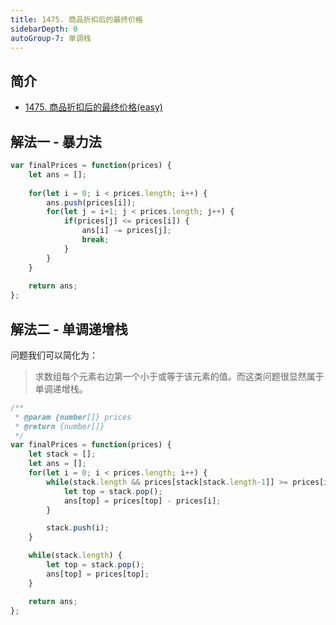 ```yaml
---
title: 1475. 商品折扣后的最终价格
sidebarDepth: 0
autoGroup-7: 单调栈
---
```


## 简介
- [1475. 商品折扣后的最终价格(easy)](https://leetcode-cn.com/problems/final-prices-with-a-special-discount-in-a-shop/)

## 解法一 - 暴力法

```javascript
var finalPrices = function(prices) {
    let ans = [];
    
    for(let i = 0; i < prices.length; i++) {
        ans.push(prices[i]);
        for(let j = i+1; j < prices.length; j++) {
            if(prices[j] <= prices[i]) {
                ans[i] -= prices[j];
                break;
            }
        }
    }
    
    return ans;
};
```

## 解法二 - 单调递增栈
问题我们可以简化为：
> 求数组每个元素右边第一个小于或等于该元素的值。而这类问题很显然属于单调递增栈。

```javascript
/**
 * @param {number[]} prices
 * @return {number[]}
 */
var finalPrices = function(prices) {
    let stack = [];
    let ans = [];
    for(let i = 0; i < prices.length; i++) {
        while(stack.length && prices[stack[stack.length-1]] >= prices[i]) {
            let top = stack.pop();
            ans[top] = prices[top] - prices[i];
        }

        stack.push(i);
    }

    while(stack.length) {
        let top = stack.pop();
        ans[top] = prices[top];
    }

    return ans;
};
```